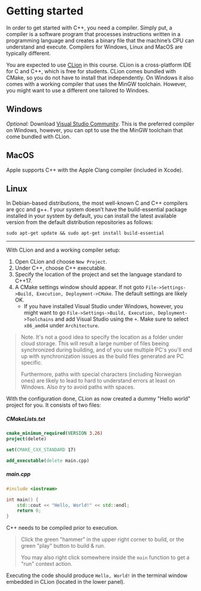 # Getting started

In order to get started with C++, you need a compiler. Simply put, a compiler is a software program that processes instructions written in a programming language and creates a binary file that the machine’s CPU can understand and execute. Compilers for Windows, Linux and MacOS are typically different. 

You are expected to use [CLion](https://www.jetbrains.com/clion/) in this course. CLion is a cross-platform IDE for C and C++, which is free for students. CLion comes bundled with CMake, so you do not have to install that independently. On Windows it also comes with a working compiler that uses the MinGW toolchain. However, you might want to use a different one tailored to Windoes.

## Windows

_Optional:_ Download [Visual Studio Community](https://visualstudio.microsoft.com/vs/community/). This is the preferred compiler on Windows, however, you can opt to use the the MinGW toolchain that come bundled with CLion.

## MacOS
Apple supports C++ with the Apple Clang compiler (included in Xcode). 

## Linux 
In Debian-based distributions, the most well-known C and C++ compilers are gcc and g++. f your system doesn’t have the build-essential package installed in your system by default, you can install the latest available version from the default distribution repositories as follows:

```
sudo apt-get update && sudo apt-get install build-essential
```

---

With CLion and and a working compiler setup:


1. Open CLion and choose `New Project`.
2. Under C++, choose C++ executable.
3. Specify the location of the project and set the language standard to C++17.
4. A CMake settings window should appear. If not goto `File->Settings->Build, Execution, Deployment->CMake`. The default settings are likely OK.
   - If you have installed Visual Studio under Windows, however, you might want to go `File->Settings->Build, Execution, Deployment->Toolchains` and add Visual Studio using the `+`. Make sure to select `x86_amd64` under `Architecture`.

> Note. It's not a good idea to specify the location as a folder under cloud storage. This will result a large number of files beeing synchronized during building,
> and of you use multiple PC's you'll end up with synchronization issues as the build files generated are PC specific.
>
> Furthermore, paths with special characters (including Norwegian ones) are likely to lead to hard to understand errors at least on Windows. Also _try_ to avoid paths with spaces. 

With the configuration done, CLion as now created a dummy "Hello world" project for you. It consists of two files:

##### CMakeLists.txt

```cmake
cmake_minimum_required(VERSION 3.26)
project(delete)

set(CMAKE_CXX_STANDARD 17)

add_executable(delete main.cpp)
```

##### main.cpp

```cpp
#include <iostream>

int main() {
    std::cout << "Hello, World!" << std::endl;
    return 0;
}
```

C++ needs to be compiled prior to execution.

> Click the green "hammer" in the upper right corner to build, or the green "play" button to build & run.
> 
> You may also right click somewhere inside the `main` function to get a "run" context action.

Executing the code should produce `Hello, World!` in the terminal window embedded in CLion (located in the lower panel).
